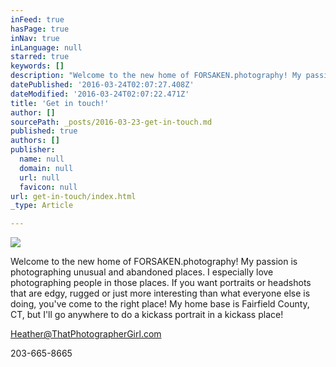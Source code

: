 ```yaml
---
inFeed: true
hasPage: true
inNav: true
inLanguage: null
starred: true
keywords: []
description: "Welcome to the new home of FORSAKEN.photography! My passion is photographing strange, unusual and abandoned places. I especially love photographing people in those places. If you want portraits or headshots that are edgy, rugged or just more interesting than what everyone else is doing, you've come to the right place! My home base is Fairfield County, CT, but I'll go anywhere to do a kickass portrait in a kickass place!"
datePublished: '2016-03-24T02:07:27.408Z'
dateModified: '2016-03-24T02:07:22.471Z'
title: 'Get in touch!'
author: []
sourcePath: _posts/2016-03-23-get-in-touch.md
published: true
authors: []
publisher:
  name: null
  domain: null
  url: null
  favicon: null
url: get-in-touch/index.html
_type: Article

---
```

![](https://the-grid-user-content.s3-us-west-2.amazonaws.com/e8fa0641-bc76-468e-97ee-c093dd05d4ab.jpg)

Welcome to the new home of FORSAKEN.photography! My passion is photographing unusual and abandoned places. I especially love photographing people in those places. If you want portraits or headshots that are edgy, rugged or just more interesting than what everyone else is doing, you've come to the right place! My home base is Fairfield County, CT, but I'll go anywhere to do a kickass portrait in a kickass place!

Heather@ThatPhotographerGirl.com

203-665-8665